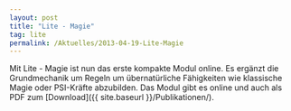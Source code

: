 ```yaml
---
layout: post
title: "Lite - Magie"
tag: lite
permalink: /Aktuelles/2013-04-19-Lite-Magie
---
```



Mit Lite - Magie ist nun das erste kompakte Modul online. Es ergänzt die Grundmechanik um Regeln um übernatürliche Fähigkeiten wie klassische Magie oder PSI-Kräfte abzubilden. Das Modul gibt es online und auch als PDF zum [Download]({{ site.baseurl }}/Publikationen/).


